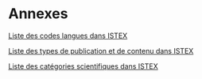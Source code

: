 # Annexes

[Liste des codes langues dans ISTEX](liste-des-codes-langues-dans-istex.md)

[Liste des types de publication et de contenu dans ISTEX](liste-des-types-de-publication-et-de-contenu-dans-istex.md)

[Liste des catégories scientifiques dans ISTEX](liste-des-categories-scientifiques-dans-istex.md)

